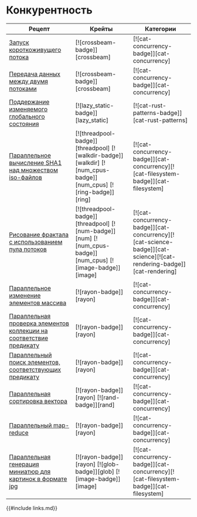 # Конкурентность

Рецепт | Крейты | Категории
--- | --- | ---
[Запуск короткоживущего потока] | [![crossbeam-badge]][crossbeam] | [![cat-concurrency-badge]][cat-concurrency]
[Передача данных между двумя потоками] | [![crossbeam-badge]][crossbeam] | [![cat-concurrency-badge]][cat-concurrency]
[Поддержание изменяемого глобального состояния] | [![lazy_static-badge]][lazy_static] | [![cat-rust-patterns-badge]][cat-rust-patterns]
[Параллельное вычисление SHA1 над множеством iso-файлов] | [![threadpool-badge]][threadpool] [![walkdir-badge]][walkdir] [![num_cpus-badge]][num_cpus] [![ring-badge]][ring] | [![cat-concurrency-badge]][cat-concurrency][![cat-filesystem-badge]][cat-filesystem]
[Рисование фрактала с использованием пула потоков] | [![threadpool-badge]][threadpool] [![num-badge]][num] [![num_cpus-badge]][num_cpus] [![image-badge]][image] | [![cat-concurrency-badge]][cat-concurrency][![cat-science-badge]][cat-science][![cat-rendering-badge]][cat-rendering]
[Параллельное изменение элементов массива] | [![rayon-badge]][rayon] | [![cat-concurrency-badge]][cat-concurrency]
[Параллельная проверка элементов коллекции на соответствие предикату] | [![rayon-badge]][rayon] | [![cat-concurrency-badge]][cat-concurrency]
[Параллельный поиск элементов, соответствующих предикату] | [![rayon-badge]][rayon] | [![cat-concurrency-badge]][cat-concurrency]
[Параллельная сортировка вектора] | [![rayon-badge]][rayon] [![rand-badge]][rand] | [![cat-concurrency-badge]][cat-concurrency]
[Параллельный map-reduce] | [![rayon-badge]][rayon] | [![cat-concurrency-badge]][cat-concurrency]
[Параллельная генерация миниатюр для картинок в формате jpg] | [![rayon-badge]][rayon] [![glob-badge]][glob] [![image-badge]][image] | [![cat-concurrency-badge]][cat-concurrency][![cat-filesystem-badge]][cat-filesystem]

{{#include links.md}}


[Запуск короткоживущего потока]: concurrency/threads.html#spawn-a-short-lived-thread
[Передача данных между двумя потоками]: concurrency/threads.html#pass-data-between-two-threads
[Поддержание изменяемого глобального состояния]: concurrency/threads.html#maintain-global-mutable-state
[Параллельное вычисление SHA1 над множеством iso-файлов]: concurrency/threads.html#calculate-sha1-sum-of-iso-files-concurrently
[Рисование фрактала с использованием пула потоков]: concurrency/threads.html#draw-fractal-dispatching-work-to-a-thread-pool
[Параллельное изменение элементов массива]: concurrency/parallel.html#mutate-the-elements-of-an-array-in-parallel
[Параллельная проверка элементов коллекции на соответствие предикату]: concurrency/parallel.html#test-in-parallel-if-any-or-all-elements-of-a-collection-match-a-given-predicate
[Параллельный поиск элементов, соответствующих предикату]: concurrency/parallel.html#search-items-using-given-predicate-in-parallel
[Параллельная сортировка вектора]: concurrency/parallel.html#sort-a-vector-in-parallel
[Параллельный map-reduce]: concurrency/parallel.html#map-reduce-in-parallel
[Параллельная генерация миниатюр для картинок в формате jpg]: concurrency/parallel.html#generate-jpg-thumbnails-in-parallel